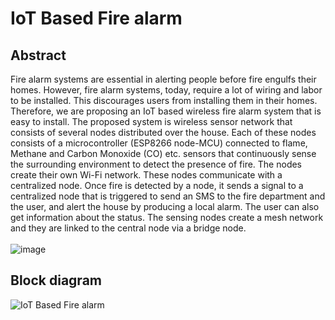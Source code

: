 # IoT Based Fire alarm
## Abstract
Fire alarm systems are essential in alerting people before fire engulfs their homes. However, fire alarm systems, today, require a lot of wiring and labor to be installed. This discourages users from installing them in their homes. Therefore, we are proposing an IoT based wireless fire alarm system that is easy to install. The proposed system is wireless sensor network that consists of several nodes distributed over the house. Each of these nodes consists of a microcontroller (ESP8266 node-MCU) connected to flame, Methane and Carbon Monoxide (CO) etc. sensors that continuously sense the surrounding environment to detect the presence of fire. The nodes create their own Wi-Fi network. These nodes communicate with a centralized node. Once fire is detected by a node, it sends a signal to a centralized node that is triggered to send an SMS to the fire department and the user, and alert the house by producing a local alarm. The user can also get information about the status. The sensing nodes create a mesh network and they are linked to the central node via a bridge node.<br><br>
![image](https://user-images.githubusercontent.com/109785046/216280405-1a81b15f-c316-44e7-984d-272b4d9feb9f.png)

## Block diagram
![IoT Based Fire alarm](https://user-images.githubusercontent.com/109785046/216280246-7d1ba7a5-e018-47ff-9fc4-c50376895975.png)
